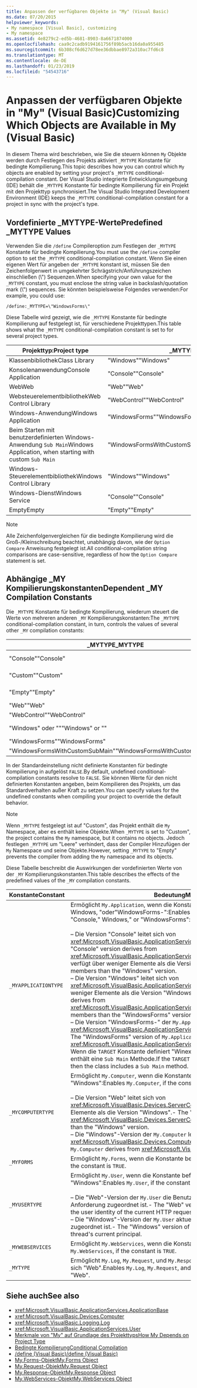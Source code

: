 ```yaml
---
title: Anpassen der verfügbaren Objekte in "My" (Visual Basic)
ms.date: 07/20/2015
helpviewer_keywords:
- My namespace [Visual Basic], customizing
- My namespace
ms.assetid: 4e8279c2-ed5b-4681-8903-8a6671874000
ms.openlocfilehash: caa9c2cadb9194161756f89b5acb16da0a955485
ms.sourcegitcommit: 6b308cf6d627d78ee36dbbae8972a310ac7fd6c8
ms.translationtype: MT
ms.contentlocale: de-DE
ms.lasthandoff: 01/23/2019
ms.locfileid: "54543716"
---
```

# <a name="customizing-which-objects-are-available-in-my-visual-basic"></a><span data-ttu-id="ddd9c-102">Anpassen der verfügbaren Objekte in "My" (Visual Basic)</span><span class="sxs-lookup"><span data-stu-id="ddd9c-102">Customizing Which Objects are Available in My (Visual Basic)</span></span>
<span data-ttu-id="ddd9c-103">In diesem Thema wird beschrieben, wie Sie die steuern können `My` Objekte werden durch Festlegen des Projekts aktiviert `_MYTYPE` Konstante für bedingte Kompilierung.</span><span class="sxs-lookup"><span data-stu-id="ddd9c-103">This topic describes how you can control which `My` objects are enabled by setting your project's `_MYTYPE` conditional-compilation constant.</span></span> <span data-ttu-id="ddd9c-104">Der Visual Studio integrierte Entwicklungsumgebung (IDE) behält die `_MYTYPE` Konstante für bedingte Kompilierung für ein Projekt mit den Projekttyp synchronisiert.</span><span class="sxs-lookup"><span data-stu-id="ddd9c-104">The Visual Studio Integrated Development Environment (IDE) keeps the `_MYTYPE` conditional-compilation constant for a project in sync with the project's type.</span></span>  
  
## <a name="predefined-mytype-values"></a><span data-ttu-id="ddd9c-105">Vordefinierte _MYTYPE-Werte</span><span class="sxs-lookup"><span data-stu-id="ddd9c-105">Predefined _MYTYPE Values</span></span>  
 <span data-ttu-id="ddd9c-106">Verwenden Sie die `/define` Compileroption zum Festlegen der `_MYTYPE` Konstante für bedingte Kompilierung.</span><span class="sxs-lookup"><span data-stu-id="ddd9c-106">You must use the `/define` compiler option to set the `_MYTYPE` conditional-compilation constant.</span></span> <span data-ttu-id="ddd9c-107">Wenn Sie einen eigenen Wert für angeben der `_MYTYPE` konstant ist, müssen Sie den Zeichenfolgenwert in umgekehrter Schrägstrich/Anführungszeichen einschließen (\\") Sequenzen.</span><span class="sxs-lookup"><span data-stu-id="ddd9c-107">When specifying your own value for the `_MYTYPE` constant, you must enclose the string value in backslash/quotation mark (\\") sequences.</span></span> <span data-ttu-id="ddd9c-108">Sie könnten beispielsweise Folgendes verwenden:</span><span class="sxs-lookup"><span data-stu-id="ddd9c-108">For example, you could use:</span></span>  
  
```  
/define:_MYTYPE=\"WindowsForms\"  
```  
  
 <span data-ttu-id="ddd9c-109">Diese Tabelle wird gezeigt, wie die `_MYTYPE` Konstante für bedingte Kompilierung auf festgelegt ist, für verschiedene Projekttypen.</span><span class="sxs-lookup"><span data-stu-id="ddd9c-109">This table shows what the `_MYTYPE` conditional-compilation constant is set to for several project types.</span></span>  
  
|<span data-ttu-id="ddd9c-110">Projekttyp:</span><span class="sxs-lookup"><span data-stu-id="ddd9c-110">Project type</span></span>|<span data-ttu-id="ddd9c-111">_MYTYPE Wert</span><span class="sxs-lookup"><span data-stu-id="ddd9c-111">_MYTYPE value</span></span>|  
|------------------|--------------------|  
|<span data-ttu-id="ddd9c-112">Klassenbibliothek</span><span class="sxs-lookup"><span data-stu-id="ddd9c-112">Class Library</span></span>|<span data-ttu-id="ddd9c-113">"Windows"</span><span class="sxs-lookup"><span data-stu-id="ddd9c-113">"Windows"</span></span>|  
|<span data-ttu-id="ddd9c-114">Konsolenanwendung</span><span class="sxs-lookup"><span data-stu-id="ddd9c-114">Console Application</span></span>|<span data-ttu-id="ddd9c-115">"Console"</span><span class="sxs-lookup"><span data-stu-id="ddd9c-115">"Console"</span></span>|  
|<span data-ttu-id="ddd9c-116">Web</span><span class="sxs-lookup"><span data-stu-id="ddd9c-116">Web</span></span>|<span data-ttu-id="ddd9c-117">"Web"</span><span class="sxs-lookup"><span data-stu-id="ddd9c-117">"Web"</span></span>|  
|<span data-ttu-id="ddd9c-118">Websteuerelementbibliothek</span><span class="sxs-lookup"><span data-stu-id="ddd9c-118">Web Control Library</span></span>|<span data-ttu-id="ddd9c-119">"WebControl"</span><span class="sxs-lookup"><span data-stu-id="ddd9c-119">"WebControl"</span></span>|  
|<span data-ttu-id="ddd9c-120">Windows-Anwendung</span><span class="sxs-lookup"><span data-stu-id="ddd9c-120">Windows Application</span></span>|<span data-ttu-id="ddd9c-121">"WindowsForms"</span><span class="sxs-lookup"><span data-stu-id="ddd9c-121">"WindowsForms"</span></span>|  
|<span data-ttu-id="ddd9c-122">Beim Starten mit benutzerdefinierten Windows-Anwendung `Sub Main`</span><span class="sxs-lookup"><span data-stu-id="ddd9c-122">Windows Application, when starting with custom `Sub Main`</span></span>|<span data-ttu-id="ddd9c-123">"WindowsFormsWithCustomSubMain"</span><span class="sxs-lookup"><span data-stu-id="ddd9c-123">"WindowsFormsWithCustomSubMain"</span></span>|  
|<span data-ttu-id="ddd9c-124">Windows-Steuerelementbibliothek</span><span class="sxs-lookup"><span data-stu-id="ddd9c-124">Windows Control Library</span></span>|<span data-ttu-id="ddd9c-125">"Windows"</span><span class="sxs-lookup"><span data-stu-id="ddd9c-125">"Windows"</span></span>|  
|<span data-ttu-id="ddd9c-126">Windows-Dienst</span><span class="sxs-lookup"><span data-stu-id="ddd9c-126">Windows Service</span></span>|<span data-ttu-id="ddd9c-127">"Console"</span><span class="sxs-lookup"><span data-stu-id="ddd9c-127">"Console"</span></span>|  
|<span data-ttu-id="ddd9c-128">Empty</span><span class="sxs-lookup"><span data-stu-id="ddd9c-128">Empty</span></span>|<span data-ttu-id="ddd9c-129">"Empty"</span><span class="sxs-lookup"><span data-stu-id="ddd9c-129">"Empty"</span></span>|  
  
> [!NOTE]
>  <span data-ttu-id="ddd9c-130">Alle Zeichenfolgenvergleichen für die bedingte Kompilierung wird die Groß-/Kleinschreibung beachtet, unabhängig davon, wie der `Option Compare` Anweisung festgelegt ist.</span><span class="sxs-lookup"><span data-stu-id="ddd9c-130">All conditional-compilation string comparisons are case-sensitive, regardless of how the `Option Compare` statement is set.</span></span>  
  
## <a name="dependent-my-compilation-constants"></a><span data-ttu-id="ddd9c-131">Abhängige _MY Kompilierungskonstanten</span><span class="sxs-lookup"><span data-stu-id="ddd9c-131">Dependent _MY Compilation Constants</span></span>  
 <span data-ttu-id="ddd9c-132">Die `_MYTYPE` Konstante für bedingte Kompilierung, wiederum steuert die Werte von mehreren anderen `_MY` Kompilierungskonstanten:</span><span class="sxs-lookup"><span data-stu-id="ddd9c-132">The `_MYTYPE` conditional-compilation constant, in turn, controls the values of several other `_MY` compilation constants:</span></span>  
  
|<span data-ttu-id="ddd9c-133">_MYTYPE</span><span class="sxs-lookup"><span data-stu-id="ddd9c-133">_MYTYPE</span></span>|<span data-ttu-id="ddd9c-134">_MYAPPLICATIONTYPE</span><span class="sxs-lookup"><span data-stu-id="ddd9c-134">_MYAPPLICATIONTYPE</span></span>|<span data-ttu-id="ddd9c-135">_MYCOMPUTERTYPE</span><span class="sxs-lookup"><span data-stu-id="ddd9c-135">_MYCOMPUTERTYPE</span></span>|<span data-ttu-id="ddd9c-136">_MYFORMS</span><span class="sxs-lookup"><span data-stu-id="ddd9c-136">_MYFORMS</span></span>|<span data-ttu-id="ddd9c-137">_MYUSERTYPE</span><span class="sxs-lookup"><span data-stu-id="ddd9c-137">_MYUSERTYPE</span></span>|<span data-ttu-id="ddd9c-138">_MYWEBSERVICES</span><span class="sxs-lookup"><span data-stu-id="ddd9c-138">_MYWEBSERVICES</span></span>|  
|--------------|-------------------------|----------------------|---------------|------------------|---------------------|  
|<span data-ttu-id="ddd9c-139">"Console"</span><span class="sxs-lookup"><span data-stu-id="ddd9c-139">"Console"</span></span>|<span data-ttu-id="ddd9c-140">"Console"</span><span class="sxs-lookup"><span data-stu-id="ddd9c-140">"Console"</span></span>|<span data-ttu-id="ddd9c-141">"Windows"</span><span class="sxs-lookup"><span data-stu-id="ddd9c-141">"Windows"</span></span>|<span data-ttu-id="ddd9c-142">Nicht definiert</span><span class="sxs-lookup"><span data-stu-id="ddd9c-142">Undefined</span></span>|<span data-ttu-id="ddd9c-143">"Windows"</span><span class="sxs-lookup"><span data-stu-id="ddd9c-143">"Windows"</span></span>|<span data-ttu-id="ddd9c-144">true</span><span class="sxs-lookup"><span data-stu-id="ddd9c-144">TRUE</span></span>|  
|<span data-ttu-id="ddd9c-145">"Custom"</span><span class="sxs-lookup"><span data-stu-id="ddd9c-145">"Custom"</span></span>|<span data-ttu-id="ddd9c-146">Nicht definiert</span><span class="sxs-lookup"><span data-stu-id="ddd9c-146">Undefined</span></span>|<span data-ttu-id="ddd9c-147">Nicht definiert</span><span class="sxs-lookup"><span data-stu-id="ddd9c-147">Undefined</span></span>|<span data-ttu-id="ddd9c-148">Nicht definiert</span><span class="sxs-lookup"><span data-stu-id="ddd9c-148">Undefined</span></span>|<span data-ttu-id="ddd9c-149">Nicht definiert</span><span class="sxs-lookup"><span data-stu-id="ddd9c-149">Undefined</span></span>|<span data-ttu-id="ddd9c-150">Nicht definiert</span><span class="sxs-lookup"><span data-stu-id="ddd9c-150">Undefined</span></span>|  
|<span data-ttu-id="ddd9c-151">"Empty"</span><span class="sxs-lookup"><span data-stu-id="ddd9c-151">"Empty"</span></span>|<span data-ttu-id="ddd9c-152">Nicht definiert</span><span class="sxs-lookup"><span data-stu-id="ddd9c-152">Undefined</span></span>|<span data-ttu-id="ddd9c-153">Nicht definiert</span><span class="sxs-lookup"><span data-stu-id="ddd9c-153">Undefined</span></span>|<span data-ttu-id="ddd9c-154">Nicht definiert</span><span class="sxs-lookup"><span data-stu-id="ddd9c-154">Undefined</span></span>|<span data-ttu-id="ddd9c-155">Nicht definiert</span><span class="sxs-lookup"><span data-stu-id="ddd9c-155">Undefined</span></span>|<span data-ttu-id="ddd9c-156">Nicht definiert</span><span class="sxs-lookup"><span data-stu-id="ddd9c-156">Undefined</span></span>|  
|<span data-ttu-id="ddd9c-157">"Web"</span><span class="sxs-lookup"><span data-stu-id="ddd9c-157">"Web"</span></span>|<span data-ttu-id="ddd9c-158">Nicht definiert</span><span class="sxs-lookup"><span data-stu-id="ddd9c-158">Undefined</span></span>|<span data-ttu-id="ddd9c-159">"Web"</span><span class="sxs-lookup"><span data-stu-id="ddd9c-159">"Web"</span></span>|<span data-ttu-id="ddd9c-160">false</span><span class="sxs-lookup"><span data-stu-id="ddd9c-160">FALSE</span></span>|<span data-ttu-id="ddd9c-161">"Web"</span><span class="sxs-lookup"><span data-stu-id="ddd9c-161">"Web"</span></span>|<span data-ttu-id="ddd9c-162">false</span><span class="sxs-lookup"><span data-stu-id="ddd9c-162">FALSE</span></span>|  
|<span data-ttu-id="ddd9c-163">"WebControl"</span><span class="sxs-lookup"><span data-stu-id="ddd9c-163">"WebControl"</span></span>|<span data-ttu-id="ddd9c-164">Nicht definiert</span><span class="sxs-lookup"><span data-stu-id="ddd9c-164">Undefined</span></span>|<span data-ttu-id="ddd9c-165">"Web"</span><span class="sxs-lookup"><span data-stu-id="ddd9c-165">"Web"</span></span>|<span data-ttu-id="ddd9c-166">false</span><span class="sxs-lookup"><span data-stu-id="ddd9c-166">FALSE</span></span>|<span data-ttu-id="ddd9c-167">"Web"</span><span class="sxs-lookup"><span data-stu-id="ddd9c-167">"Web"</span></span>|<span data-ttu-id="ddd9c-168">true</span><span class="sxs-lookup"><span data-stu-id="ddd9c-168">TRUE</span></span>|  
|<span data-ttu-id="ddd9c-169">"Windows" oder ""</span><span class="sxs-lookup"><span data-stu-id="ddd9c-169">"Windows" or ""</span></span>|<span data-ttu-id="ddd9c-170">"Windows"</span><span class="sxs-lookup"><span data-stu-id="ddd9c-170">"Windows"</span></span>|<span data-ttu-id="ddd9c-171">"Windows"</span><span class="sxs-lookup"><span data-stu-id="ddd9c-171">"Windows"</span></span>|<span data-ttu-id="ddd9c-172">Nicht definiert</span><span class="sxs-lookup"><span data-stu-id="ddd9c-172">Undefined</span></span>|<span data-ttu-id="ddd9c-173">"Windows"</span><span class="sxs-lookup"><span data-stu-id="ddd9c-173">"Windows"</span></span>|<span data-ttu-id="ddd9c-174">true</span><span class="sxs-lookup"><span data-stu-id="ddd9c-174">TRUE</span></span>|  
|<span data-ttu-id="ddd9c-175">"WindowsForms"</span><span class="sxs-lookup"><span data-stu-id="ddd9c-175">"WindowsForms"</span></span>|<span data-ttu-id="ddd9c-176">"WindowsForms"</span><span class="sxs-lookup"><span data-stu-id="ddd9c-176">"WindowsForms"</span></span>|<span data-ttu-id="ddd9c-177">"Windows"</span><span class="sxs-lookup"><span data-stu-id="ddd9c-177">"Windows"</span></span>|<span data-ttu-id="ddd9c-178">true</span><span class="sxs-lookup"><span data-stu-id="ddd9c-178">TRUE</span></span>|<span data-ttu-id="ddd9c-179">"Windows"</span><span class="sxs-lookup"><span data-stu-id="ddd9c-179">"Windows"</span></span>|<span data-ttu-id="ddd9c-180">true</span><span class="sxs-lookup"><span data-stu-id="ddd9c-180">TRUE</span></span>|  
|<span data-ttu-id="ddd9c-181">"WindowsFormsWithCustomSubMain"</span><span class="sxs-lookup"><span data-stu-id="ddd9c-181">"WindowsFormsWithCustomSubMain"</span></span>|<span data-ttu-id="ddd9c-182">"Console"</span><span class="sxs-lookup"><span data-stu-id="ddd9c-182">"Console"</span></span>|<span data-ttu-id="ddd9c-183">"Windows"</span><span class="sxs-lookup"><span data-stu-id="ddd9c-183">"Windows"</span></span>|<span data-ttu-id="ddd9c-184">true</span><span class="sxs-lookup"><span data-stu-id="ddd9c-184">TRUE</span></span>|<span data-ttu-id="ddd9c-185">"Windows"</span><span class="sxs-lookup"><span data-stu-id="ddd9c-185">"Windows"</span></span>|<span data-ttu-id="ddd9c-186">true</span><span class="sxs-lookup"><span data-stu-id="ddd9c-186">TRUE</span></span>|  
  
 <span data-ttu-id="ddd9c-187">In der Standardeinstellung nicht definierte Konstanten für bedingte Kompilierung in aufgelöst `FALSE`.</span><span class="sxs-lookup"><span data-stu-id="ddd9c-187">By default, undefined conditional-compilation constants resolve to `FALSE`.</span></span> <span data-ttu-id="ddd9c-188">Sie können Werte für den nicht definierten Konstanten angeben, beim Kompilieren des Projekts, um das Standardverhalten außer Kraft zu setzen.</span><span class="sxs-lookup"><span data-stu-id="ddd9c-188">You can specify values for the undefined constants when compiling your project to override the default behavior.</span></span>  
  
> [!NOTE]
>  <span data-ttu-id="ddd9c-189">Wenn `_MYTYPE` festgelegt ist auf "Custom", das Projekt enthält die `My` Namespace, aber es enthält keine Objekte.</span><span class="sxs-lookup"><span data-stu-id="ddd9c-189">When `_MYTYPE` is set to "Custom", the project contains the `My` namespace, but it contains no objects.</span></span> <span data-ttu-id="ddd9c-190">Jedoch festlegen `_MYTYPE` um "Leere" verhindert, dass der Compiler Hinzufügen der `My` Namespace und seine Objekte.</span><span class="sxs-lookup"><span data-stu-id="ddd9c-190">However, setting `_MYTYPE` to "Empty" prevents the compiler from adding the `My` namespace and its objects.</span></span>  
  
 <span data-ttu-id="ddd9c-191">Diese Tabelle beschreibt die Auswirkungen der vordefinierten Werte von der `_MY` Kompilierungskonstanten.</span><span class="sxs-lookup"><span data-stu-id="ddd9c-191">This table describes the effects of the predefined values of the `_MY` compilation constants.</span></span>  
  
|<span data-ttu-id="ddd9c-192">Konstante</span><span class="sxs-lookup"><span data-stu-id="ddd9c-192">Constant</span></span>|<span data-ttu-id="ddd9c-193">Bedeutung</span><span class="sxs-lookup"><span data-stu-id="ddd9c-193">Meaning</span></span>|  
|--------------|-------------|  
|`_MYAPPLICATIONTYPE`|<span data-ttu-id="ddd9c-194">Ermöglicht `My.Application`, wenn die Konstante befindet sich "Console", Windows, "oder"WindowsForms-":</span><span class="sxs-lookup"><span data-stu-id="ddd9c-194">Enables `My.Application`, if the constant is "Console," Windows," or "WindowsForms":</span></span><br /><br /> <span data-ttu-id="ddd9c-195">– Die Version "Console" leitet sich von <xref:Microsoft.VisualBasic.ApplicationServices.ConsoleApplicationBase>.</span><span class="sxs-lookup"><span data-stu-id="ddd9c-195">-   The "Console" version derives from <xref:Microsoft.VisualBasic.ApplicationServices.ConsoleApplicationBase>.</span></span> <span data-ttu-id="ddd9c-196">und verfügt über weniger Elemente als die Version "Windows".</span><span class="sxs-lookup"><span data-stu-id="ddd9c-196">and has fewer members than the "Windows" version.</span></span><br /><span data-ttu-id="ddd9c-197">– Die Version "Windows" leitet sich von <xref:Microsoft.VisualBasic.ApplicationServices.ApplicationBase>und verfügt über weniger Elemente als die Version "WindowsForms-".</span><span class="sxs-lookup"><span data-stu-id="ddd9c-197">-   The "Windows" version derives from <xref:Microsoft.VisualBasic.ApplicationServices.ApplicationBase>.and has fewer members than the "WindowsForms" version.</span></span><br /><span data-ttu-id="ddd9c-198">– Die Version "WindowsForms-" der `My.Application` leitet sich von <xref:Microsoft.VisualBasic.ApplicationServices.WindowsFormsApplicationBase>.</span><span class="sxs-lookup"><span data-stu-id="ddd9c-198">-   The "WindowsForms" version of `My.Application` derives from <xref:Microsoft.VisualBasic.ApplicationServices.WindowsFormsApplicationBase>.</span></span> <span data-ttu-id="ddd9c-199">Wenn die `TARGET` Konstante definiert "Winexe", und klicken Sie dann die Klasse enthält eine `Sub Main` Methode.</span><span class="sxs-lookup"><span data-stu-id="ddd9c-199">If the `TARGET` constant is defined to be "winexe", then the class includes a `Sub Main` method.</span></span>|  
|`_MYCOMPUTERTYPE`|<span data-ttu-id="ddd9c-200">Ermöglicht `My.Computer`, wenn die Konstante befindet sich "Web" oder "Windows":</span><span class="sxs-lookup"><span data-stu-id="ddd9c-200">Enables `My.Computer`, if the constant is "Web" or "Windows":</span></span><br /><br /> <span data-ttu-id="ddd9c-201">– Die Version "Web" leitet sich von <xref:Microsoft.VisualBasic.Devices.ServerComputer>, und verfügt über weniger Elemente als die Version "Windows".</span><span class="sxs-lookup"><span data-stu-id="ddd9c-201">-   The "Web" version derives from <xref:Microsoft.VisualBasic.Devices.ServerComputer>, and has fewer members than the "Windows" version.</span></span><br /><span data-ttu-id="ddd9c-202">– Die "Windows"-Version der `My.Computer` leitet sich von <xref:Microsoft.VisualBasic.Devices.Computer>.</span><span class="sxs-lookup"><span data-stu-id="ddd9c-202">-   The "Windows" version of `My.Computer` derives from <xref:Microsoft.VisualBasic.Devices.Computer>.</span></span>|  
|`_MYFORMS`|<span data-ttu-id="ddd9c-203">Ermöglicht `My.Forms`, wenn die Konstante befindet sich `TRUE`.</span><span class="sxs-lookup"><span data-stu-id="ddd9c-203">Enables `My.Forms`, if the constant is `TRUE`.</span></span>|  
|`_MYUSERTYPE`|<span data-ttu-id="ddd9c-204">Ermöglicht `My.User`, wenn die Konstante befindet sich "Web" oder "Windows":</span><span class="sxs-lookup"><span data-stu-id="ddd9c-204">Enables `My.User`, if the constant is "Web" or "Windows":</span></span><br /><br /> <span data-ttu-id="ddd9c-205">– Die "Web"-Version der `My.User` die Benutzeridentität des die aktuelle HTTP-Anforderung zugeordnet ist.</span><span class="sxs-lookup"><span data-stu-id="ddd9c-205">-   The "Web" version of `My.User` is associated with the user identity of the current HTTP request.</span></span><br /><span data-ttu-id="ddd9c-206">– Die "Windows"-Version der `My.User` aktuellen Prinzipal des Threads zugeordnet ist.</span><span class="sxs-lookup"><span data-stu-id="ddd9c-206">-   The "Windows" version of `My.User` is associated with the thread's current principal.</span></span>|  
|`_MYWEBSERVICES`|<span data-ttu-id="ddd9c-207">Ermöglicht `My.WebServices`, wenn die Konstante befindet sich `TRUE`.</span><span class="sxs-lookup"><span data-stu-id="ddd9c-207">Enables `My.WebServices`, if the constant is `TRUE`.</span></span>|  
|`_MYTYPE`|<span data-ttu-id="ddd9c-208">Ermöglicht `My.Log`, `My.Request`, und `My.Response`, wenn die Konstante befindet sich "Web".</span><span class="sxs-lookup"><span data-stu-id="ddd9c-208">Enables `My.Log`, `My.Request`, and `My.Response`, if the constant is "Web".</span></span>|  
  
## <a name="see-also"></a><span data-ttu-id="ddd9c-209">Siehe auch</span><span class="sxs-lookup"><span data-stu-id="ddd9c-209">See also</span></span>
- <xref:Microsoft.VisualBasic.ApplicationServices.ApplicationBase>
- <xref:Microsoft.VisualBasic.Devices.Computer>
- <xref:Microsoft.VisualBasic.Logging.Log>
- <xref:Microsoft.VisualBasic.ApplicationServices.User>
- [<span data-ttu-id="ddd9c-210">Merkmale von "My" auf Grundlage des Projekttyps</span><span class="sxs-lookup"><span data-stu-id="ddd9c-210">How My Depends on Project Type</span></span>](../../../visual-basic/developing-apps/development-with-my/how-my-depends-on-project-type.md)
- [<span data-ttu-id="ddd9c-211">Bedingte Kompilierung</span><span class="sxs-lookup"><span data-stu-id="ddd9c-211">Conditional Compilation</span></span>](../../../visual-basic/programming-guide/program-structure/conditional-compilation.md)
- [<span data-ttu-id="ddd9c-212">/define (Visual Basic)</span><span class="sxs-lookup"><span data-stu-id="ddd9c-212">/define (Visual Basic)</span></span>](../../../visual-basic/reference/command-line-compiler/define.md)
- [<span data-ttu-id="ddd9c-213">My.Forms-Objekt</span><span class="sxs-lookup"><span data-stu-id="ddd9c-213">My.Forms Object</span></span>](../../../visual-basic/language-reference/objects/my-forms-object.md)
- [<span data-ttu-id="ddd9c-214">My.Request-Objekt</span><span class="sxs-lookup"><span data-stu-id="ddd9c-214">My.Request Object</span></span>](../../../visual-basic/language-reference/objects/my-request-object.md)
- [<span data-ttu-id="ddd9c-215">My.Response-Objekt</span><span class="sxs-lookup"><span data-stu-id="ddd9c-215">My.Response Object</span></span>](../../../visual-basic/language-reference/objects/my-response-object.md)
- [<span data-ttu-id="ddd9c-216">My.WebServices-Objekt</span><span class="sxs-lookup"><span data-stu-id="ddd9c-216">My.WebServices Object</span></span>](../../../visual-basic/language-reference/objects/my-webservices-object.md)
